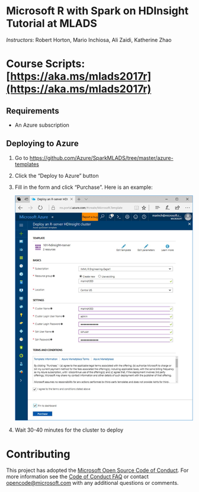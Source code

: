 # Microsoft R with Spark on HDInsight Tutorial at MLADS

*Instructors*: Robert Horton, Mario Inchiosa, Ali Zaidi, Katherine Zhao

# Course Scripts: [https://aka.ms/mlads2017r](https://aka.ms/mlads2017r)

## Requirements

* An Azure subscription

## Deploying to Azure

1.	Go to https://github.com/Azure/SparkMLADS/tree/master/azure-templates 
2.	Click the “Deploy to Azure” button
3.	Fill in the form and click “Purchase”. Here is an example:

    ![Image of creating a new cluster](https://raw.githubusercontent.com/Azure/SparkMLADS/master/imgs/portal-template.PNG)

4.	Wait 30-40 minutes for the cluster to deploy

# Contributing

This project has adopted the [Microsoft Open Source Code of Conduct](https://opensource.microsoft.com/codeofconduct/). For more information see the [Code of Conduct FAQ](https://opensource.microsoft.com/codeofconduct/faq/) or contact [opencode@microsoft.com](mailto:opencode@microsoft.com) with any additional questions or comments.

